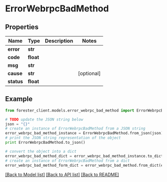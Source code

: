 # ErrorWebrpcBadMethod


## Properties

Name | Type | Description | Notes
------------ | ------------- | ------------- | -------------
**error** | **str** |  | 
**code** | **float** |  | 
**msg** | **str** |  | 
**cause** | **str** |  | [optional] 
**status** | **float** |  | 

## Example

```python
from forester_client.models.error_webrpc_bad_method import ErrorWebrpcBadMethod

# TODO update the JSON string below
json = "{}"
# create an instance of ErrorWebrpcBadMethod from a JSON string
error_webrpc_bad_method_instance = ErrorWebrpcBadMethod.from_json(json)
# print the JSON string representation of the object
print ErrorWebrpcBadMethod.to_json()

# convert the object into a dict
error_webrpc_bad_method_dict = error_webrpc_bad_method_instance.to_dict()
# create an instance of ErrorWebrpcBadMethod from a dict
error_webrpc_bad_method_form_dict = error_webrpc_bad_method.from_dict(error_webrpc_bad_method_dict)
```
[[Back to Model list]](../README.md#documentation-for-models) [[Back to API list]](../README.md#documentation-for-api-endpoints) [[Back to README]](../README.md)



